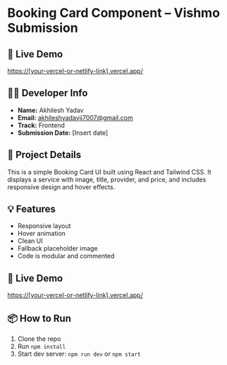 # Booking Card Component – Vishmo Submission
## 🚀 Live Demo
[https://[your-vercel-or-netlify-link].vercel.app/](https://booking-card-component.vercel.app/)

## 👨‍💻 Developer Info
- **Name:** Akhilesh Yadav  
- **Email:** akhileshyadavji7007@gmail.com  
- **Track:** Frontend  
- **Submission Date:** [Insert date]

## 📌 Project Details
This is a simple Booking Card UI built using React and Tailwind CSS. It displays a service with image, title, provider, and price, and includes responsive design and hover effects.

## 💡 Features
- Responsive layout
- Hover animation
- Clean UI
- Fallback placeholder image
- Code is modular and commented

## 🚀 Live Demo
[https://[your-vercel-or-netlify-link].vercel.app/](https://booking-card-component.vercel.app/)

## 📦 How to Run
1. Clone the repo  
2. Run `npm install`  
3. Start dev server: `npm run dev` or `npm start`  
